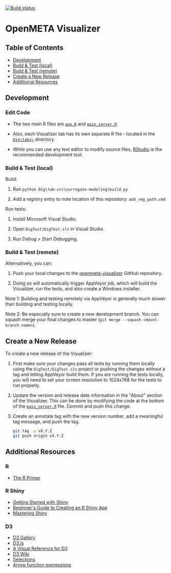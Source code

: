 [![Build status](https://ci.appveyor.com/api/projects/status/spief0ppp2yh5y3g?svg=true)](https://ci.appveyor.com/project/Metamorph/openmeta-visualizer)

# OpenMETA Visualizer

## Table of Contents
- [Development](#development)
- [Build & Test (local)](#build--test-local)
- [Build & Test (remote)](#build--test-remote)
- [Create a New Release](#create-a-new-release)
- [Additional Resources](#additional-resources)

## Development

### Edit Code

- The two main R files are [`app.R`](/Dig/app.R) and [`main_server.R`](/Dig/main_server.R).

- Also, each Visualizer tab has its own separate R file - located in the [`Dig\tabs\`](/Dig/tabs/) directory.

- While you can use any text editor to modify source files, [RStudio](https://www.rstudio.com/) is the recommended development tool.

### Build & Test (local)

Build:

1. Run `python Dig\tab-src\surrogate-modeling\build.py`

1. Add a registry entry to note location of this repository: `add_reg_path.cmd`

Run tests:

1. Install Microsoft Visual Studio.

1. Open `DigTest/DigTest.sln` in Visual Studio.

1. Run Debug > Start Debugging.

### Build & Test (remote)

Alternatively, you can:

1. Push your local changes to the [openmeta-visualizer](https://github.com/metamorph-inc/openmeta-visualizer) GitHub repository.

1. Doing so will automatically trigger AppVeyor job, which will build the Visualizer, run the tests, and also create a Windows installer.

Note 1: Building and testing remotely via AppVeyor is generally much slower than building and testing locally.

Note 2: Be especially sure to create a new development branch. You can squash merge your final changes to master (`git merge --squash <devel-branch-name>`).

## Create a New Release

To create a new release of the Visualizer:

1. First make sure your changes pass all tests by running them locally using the `DigTest/DigTest.sln` project 
   or pushing the changes without a tag and letting AppVeyor build them.
   If you are running the tests locally, you will need to set your screen resolution to 1024x768 for the tests to run properly.

1. Update the version and release date information in the "About" section of the Visualizer. 
   This can be done by modifying the code at the bottom of the [`main_server.R`](/Dig/main_server.R) file. Commit and push this change.

1. Create an annotate tag with the new version number, add a meaningful tag message, and push the tag.

   ```bash
   git tag -a vX.Y.Z
   git push origin vX.Y.Z
   ```
 
 ## Additional Resources
 
 ### R
 - [The R Primer](https://www.rprimer.dk/)
 
 ### R Shiny
 - [Getting Started with Shiny](https://ourcodingclub.github.io/tutorials/shiny/)
 - [Beginner's Guide to Creating an R Shiny App](https://towardsdatascience.com/beginners-guide-to-creating-an-r-shiny-app-1664387d95b3)
 - [Mastering Shiny](https://mastering-shiny.org/index.html)
 
 ### D3
 - [D3 Gallery](https://observablehq.com/@d3/gallery)
 - [D3.js](https://d3js.org/)
 - [A Visual Reference for D3](https://www.freecodecamp.org/news/a-visual-reference-for-d3/)
 - [D3 Wiki](https://github.com/d3/d3/wiki/)
 - [Selections](https://www.d3indepth.com/selections/)
 - [Arrow function expressions](https://developer.mozilla.org/en-US/docs/Web/JavaScript/Reference/Functions/Arrow_functions)
 